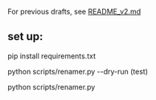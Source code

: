 For previous drafts, see [README_v2.md](./README_v2.md)

## set up:
pip install requirements.txt

python scripts/renamer.py --dry-run (test)

python scripts/renamer.py